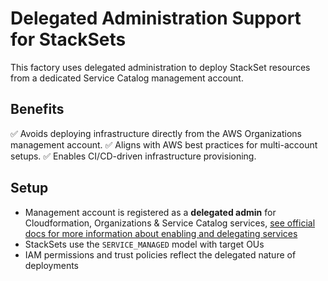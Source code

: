 # Delegated Administration Support for StackSets

This factory uses delegated administration to deploy StackSet resources from a dedicated Service Catalog management account.

## Benefits
✅ Avoids deploying infrastructure directly from the AWS Organizations management account.
✅ Aligns with AWS best practices for multi-account setups.
✅ Enables CI/CD-driven infrastructure provisioning.

## Setup
- Management account is registered as a **delegated admin** for Cloudformation, Organizations & Service Catalog services, [see official docs for more information about enabling and delegating services](https://docs.aws.amazon.com/organizations/latest/userguide/orgs_integrate_services_list.html)
- StackSets use the `SERVICE_MANAGED` model with target OUs
- IAM permissions and trust policies reflect the delegated nature of deployments
